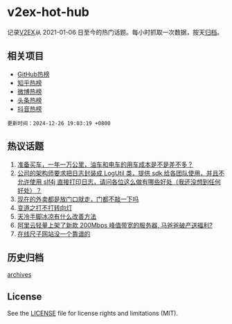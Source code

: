 # v2ex-hot-hub

 记录[V2EX](https://www.v2ex.com/)从 2021-01-06 日至今的热门话题。每小时抓取一次数据，按天[归档](archives)。
 
 ## 相关项目

- [GitHub热榜](https://github.com/it985/github-hot-hub)
- [知乎热榜](https://github.com/it985/zhihu-hot-hub)
- [微博热榜](https://github.com/it985/weibo-hot-hub)
- [头条热榜](https://github.com/it985/toutiao-hot-hub)
- [抖音热榜](https://github.com/it985/douyin-hot-hub)


 `更新时间：2024-12-26 19:03:19 +0800`

## 热议话题

1. [准备买车，一年一万公里，油车和电车的用车成本是不是差不多？](https://www.v2ex.com/t/1100341)
1. [公司的架构师要求把日志封装成 LogUtil 类，提供 sdk 给各团队使用，并且不允许使用 slf4j 直接打印日志，请问各位这么做有哪些好处（我还没想到任何好处）？](https://www.v2ex.com/t/1100354)
1. [现在的外卖都是放门口就走，门都不敲一下吗](https://www.v2ex.com/t/1100344)
1. [变道之打不打转向灯](https://www.v2ex.com/t/1100288)
1. [天冷手脚冰凉有什么改善方法](https://www.v2ex.com/t/1100389)
1. [阿里云轻量上架了新款 200Mbps 峰值带宽的服务器, 马爸爸破产送福利?](https://www.v2ex.com/t/1100427)
1. [在线尺子网站没一个靠谱的](https://www.v2ex.com/t/1100286)

## 历史归档

[archives](archives)

## License

See the [LICENSE](LICENSE) file for license rights and limitations (MIT).
